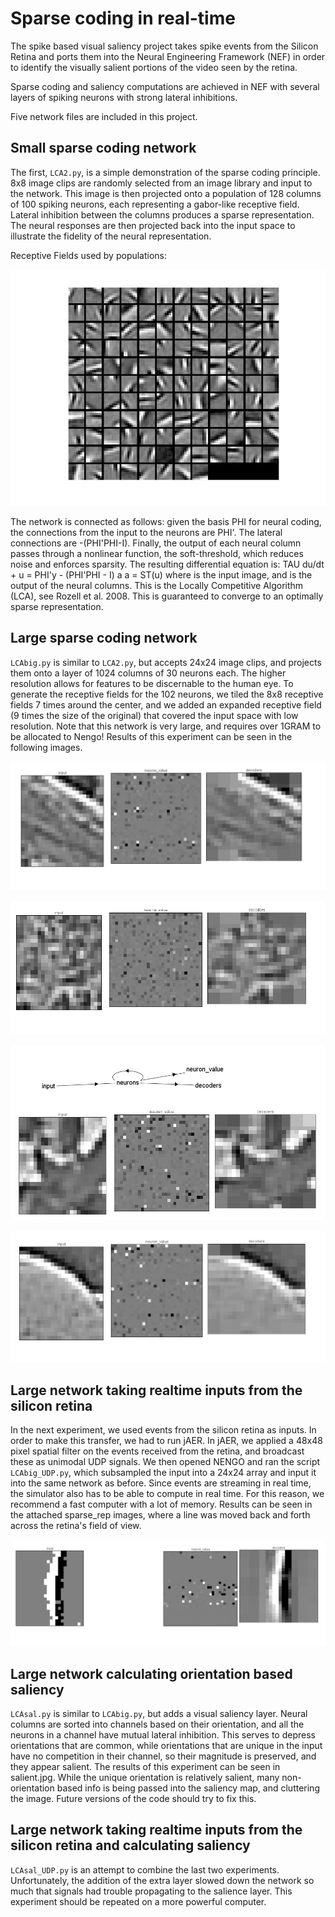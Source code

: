 Sparse coding in real-time
==========================

The spike based visual saliency project takes spike events from the
Silicon Retina and ports them into the Neural Engineering Framework
(NEF) in order to identify the visually salient portions of the video
seen by the retina.

Sparse coding and saliency computations are achieved in NEF with
several layers of spiking neurons with strong lateral inhibitions.

Five network files are included in this project.

## Small sparse coding network

The first, `LCA2.py`, is a simple demonstration of the sparse coding
principle. 8x8 image clips are randomly selected from an image library
and input to the network. This image is then projected onto a
population of 128 columns of 100 spiking neurons, each representing a
gabor-like receptive field. Lateral inhibition between the columns
produces a sparse representation. The neural responses are then
projected back into the input space to illustrate the fidelity of the
neural representation.

Receptive Fields used by populations:

![Receptive Fields used by populations](rfs.jpg)

The network is connected as follows: given the basis PHI for neural
coding, the connections from the input to the neurons are PHI'. The
lateral connections are -(PHI'PHI-I). Finally, the output of each
neural column passes through a nonlinear function, the soft-threshold,
which reduces noise and enforces sparsity. The resulting differential
equation is: TAU du/dt + u = PHI'y - (PHI'PHI - I) a a = ST(u) where
<y> is the input image, and <a> is the output of the neural
columns. This is the Locally Competitive Algorithm (LCA), see Rozell
et al. 2008. This is guaranteed to converge to an optimally sparse
representation.

## Large sparse coding network

`LCAbig.py` is similar to `LCA2.py`, but accepts 24x24 image clips,
and projects them onto a layer of 1024 columns of 30 neurons each. The
higher resolution allows for features to be discernable to the human
eye. To generate the receptive fields for the 102 neurons, we tiled
the 8x8 receptive fields 7 times around the center, and we added an
expanded receptive field (9 times the size of the original) that
covered the input space with low resolution. Note that this network is
very large, and requires over 1GRAM to be allocated to Nengo! Results
of this experiment can be seen in the following images.

![](sparse_rep_image.png)

![](sparse_rep_image2.png)

![](sparse_rep_image3.png)

![](sparse_rep_image4.png)

## Large network taking realtime inputs from the silicon retina

In the next experiment, we used events from the silicon retina as
inputs. In order to make this transfer, we had to run jAER. In jAER,
we applied a 48x48 pixel spatial filter on the events received from
the retina, and broadcast these as unimodal UDP signals. We then
opened NENGO and ran the script `LCAbig_UDP.py`, which subsampled the
input into a 24x24 array and input it into the same network as
before. Since events are streaming in real time, the simulator also
has to be able to compute in real time. For this reason, we recommend
a fast computer with a lot of memory. Results can be seen in the
attached sparse_rep images, where a line was moved back and forth
across the retina's field of view.

![](sparse_rep2.png)

## Large network calculating orientation based saliency

`LCAsal.py` is similar to `LCAbig.py`, but adds a visual saliency
layer. Neural columns are sorted into channels based on their
orientation, and all the neurons in a channel have mutual lateral
inhibition. This serves to depress orientations that are common, while
orientations that are unique in the input have no competition in their
channel, so their magnitude is preserved, and they appear salient. The
results of this experiment can be seen in salient.jpg. While the
unique orientation is relatively salient, many non-orientation based
info is being passed into the saliency map, and cluttering the
image. Future versions of the code should try to fix this.

## Large network taking realtime inputs from the silicon retina and calculating saliency

`LCAsal_UDP.py` is an attempt to combine the last two
experiments. Unfortunately, the addition of the extra layer slowed
down the network so much that signals had trouble propagating to the
salience layer. This experiment should be repeated on a more powerful
computer.
